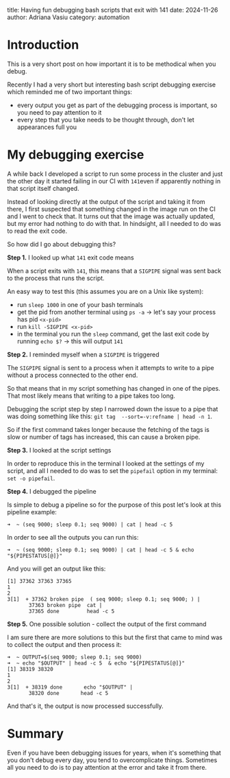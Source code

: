 title: Having fun debugging bash scripts that exit with 141
date: 2024-11-26
author: Adriana Vasiu
category: automation

# Introduction

This is a very short post on how important it is to be methodical when you debug. 

Recently I had a very short but interesting bash script debugging exercise which reminded me of two important things:

- every output you get as part of the debugging process is important, so you need to pay attention to it
- every step that you take needs to be thought through, don't let appearances full you

# My debugging exercise

A while back I developed a script to run some process in the cluster and just the other day it started failing in our CI 
with `141`even if apparently nothing in that script itself changed. 

Instead of looking directly at the output of the script and taking it from there, I first suspected that something changed 
in the image run on the CI and I went to check that. It turns out that the image was actually updated, but my error had nothing to do with that. 
In hindsight, all I needed to do was to read the exit code. 

So how did I go about debugging this? 

**Step 1.** I looked up what `141` exit code means 

When a script exits with `141`, this means that a `SIGPIPE` signal was sent back to the process that runs the script.

An easy way to test this (this assumes you are on a Unix like system):

- run `sleep 1000` in one of your bash terminals
- get the pid from another terminal using `ps -a` -> let's say your process has pid `<x-pid>` 
- run `kill -SIGPIPE <x-pid>`
- in the terminal you run the `sleep` command, get the last exit code by running `echo $?` -> this will output `141`

**Step 2.** I reminded myself when a `SIGPIPE` is triggered

The `SIGPIPE` signal is sent to a process when it attempts to write to a pipe without a process connected to the other end.

So that means that in my script something has changed in one of the pipes. That most likely means that writing to a pipe
takes too long. 

Debugging the script step by step I narrowed down the issue to a pipe that was doing something like this:
`git tag  --sort=-v:refname | head -n 1`. 

So if the first command takes longer because the fetching of the tags is slow or number of tags has increased, this can 
cause a broken pipe. 

**Step 3.** I looked at the script settings 

In order to reproduce this in the terminal I looked at the settings of my script, and all I needed to do was to set the `pipefail`
option in my terminal: `set -o pipefail`.

**Step 4.** I debugged the pipeline

Is simple to debug a pipeline so for the purpose of this post let's look at this pipeline example:

```shell
➜  ~ (seq 9000; sleep 0.1; seq 9000) | cat | head -c 5
```

In order to see all the outputs you can run this:

```shell
➜  ~ (seq 9000; sleep 0.1; seq 9000) | cat | head -c 5 & echo "${PIPESTATUS[@]}"
```

And you will get an output like this:

```shell
[1] 37362 37363 37365
1
2
3[1]  + 37362 broken pipe  ( seq 9000; sleep 0.1; seq 9000; ) |
       37363 broken pipe  cat |
       37365 done         head -c 5
```

**Step 5.** One possible solution - collect the output of the first command

I am sure there are more solutions to this but the first that came to mind was to collect the output and then process it:

```shell
➜  ~ OUTPUT=$(seq 9000; sleep 0.1; seq 9000)
➜  ~ echo "$OUTPUT" | head -c 5  & echo "${PIPESTATUS[@]}"
[1] 38319 38320
1
2
3[1]  + 38319 done       echo "$OUTPUT" |
       38320 done       head -c 5
```

And that's it, the output is now processed successfully.

# Summary

Even if you have been debugging issues for years, when it's something that you don't debug every day, you tend to 
overcomplicate things. 
Sometimes all you need to do is to pay attention at the error and take it from there.














